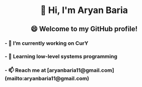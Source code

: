 <h1 align="center">👋 Hi, I'm Aryan Baria</h1>

<h2 align="center">😄 Welcome to my GitHub profile!</h2>
<h3>- 🔭 I’m currently working on CurY</h3>
<h3>- 🌱 Learning low-level systems programming</h3>
<h3>- 📫 Reach me at [aryanbaria11@gmail.com](mailto:aryanbaria11@gmail.com)</h3>
<!--
**AryanBaria/AryanBaria** is a ✨ _special_ ✨ repository because its `README.md` (this file) appears on your GitHub profile.

Here are some ideas to get you started:

- 🔭 I’m currently working on ...
- 🌱 I’m currently learning ...
- 👯 I’m looking to collaborate on ...
- 🤔 I’m looking for help with ...
- 💬 Ask me about ...
- 📫 How to reach me: ...
- 😄 Pronouns: ...
- ⚡ Fun fact: ...
-->
